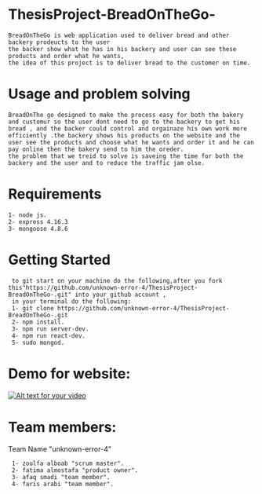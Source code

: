 # ThesisProject-BreadOnTheGo-

	BreadOnTheGo is web application used to deliver bread and other backery prodeucts to the user
	the backer show what he has in his backery and user can see these products and order what he wants,
	the idea of this project is to deliver bread to the customer on time.

# Usage and problem solving

	BreadOnThe go designed to make the process easy for both the bakery and customur so the user dont need to go to the backery to get his bread , and the backer could control and orgainaze his own work more efficiently .the backery shows his products on the website and the user see the products and choose what he wants and order it and he can pay online then the bakery send to him the oreder.
	the problem that we treid to solve is saveing the time for both the backery and the user and to reduce the traffic jam olse.


# Requirements

	1- node js.
	2- express 4.16.3
	3- mongoose 4.8.6


# Getting Started

     to git start on your machine do the following,after you fork this"https://github.com/unknown-error-4/ThesisProject-BreadOnTheGo-.git" into your github account ,
     in your terminal do the following:
     1- git clone https://github.com/unknown-error-4/ThesisProject-BreadOnTheGo-.git
     2- npm install.
     3- npm run server-dev.
     4- npm run react-dev.
     5- sudo mongod.

# Demo for website:
  [![Alt text for your video](https://j.gifs.com/oQrvwY.gif)](https://www.youtube.com/watch?v=CzUiA0JCsWk&feature=youtu.be)

# Team members:
 Team Name "unknown-error-4"
```
 1- zoulfa alboab "scrum master".
 2- fatima almostafa "product owner".
 3- afaq smadi "team member".
 4- faris arabi "team member".
```


